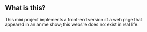 ## What is this?
This mini project implements a front-end version of a web page that appeared in an anime show; this website does not exist in real life.
